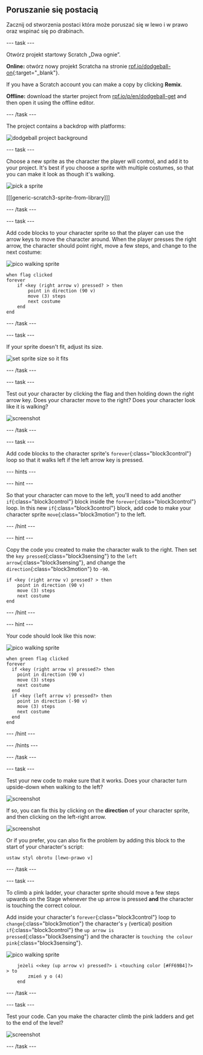 ## Poruszanie się postacią

Zacznij od stworzenia postaci która może poruszać się w lewo i w prawo oraz wspinać się po drabinach.

\--- task \---

Otwórz projekt startowy Scratch „Dwa ognie”.

**Online:** otwórz nowy projekt Scratcha na stronie [rpf.io/dodgeball-on](http://rpf.io/dodgeball-on){:target="_blank"}.

If you have a Scratch account you can make a copy by clicking **Remix**.

**Offline:** download the starter project from [rpf.io/p/en/dodgeball-get](http://rpf.io/p/en/dodgeball-get) and then open it using the offline editor.

\--- /task \---

The project contains a backdrop with platforms:

![dodgeball project background](images/dodge-background.png)

\--- task \---

Choose a new sprite as the character the player will control, and add it to your project. It's best if you choose a sprite with multiple costumes, so that you can make it look as though it's walking.

![pick a sprite](images/dodge-characters.png)

[[[generic-scratch3-sprite-from-library]]]

\--- /task \---

\--- task \---

Add code blocks to your character sprite so that the player can use the arrow keys to move the character around. When the player presses the right arrow, the character should point right, move a few steps, and change to the next costume:

![pico walking sprite](images/pico_walking_sprite.png)

```blocks3
when flag clicked
forever
    if <key (right arrow v) pressed? > then
        point in direction (90 v)
        move (3) steps
        next costume
    end
end
```

\--- /task \---

\--- task \---

If your sprite doesn't fit, adjust its size.

![set sprite size so it fits](images/dodge-sprite-size-annotated.png)

\--- /task \---

\--- task \---

Test out your character by clicking the flag and then holding down the right arrow key. Does your character move to the right? Does your character look like it is walking?

![screenshot](images/dodge-walking.png)

\--- /task \---

\--- task \---

Add code blocks to the character sprite's `forever`{:class="block3control"} loop so that it walks left if the left arrow key is pressed.

\--- hints \---

\--- hint \---

So that your character can move to the left, you'll need to add another `if`{:class="block3control"} block inside the `forever`{:class="block3control"} loop. In this new `if`{:class="block3control"} block, add code to make your character sprite `move`{:class="block3motion"} to the left.

\--- /hint \---

\--- hint \---

Copy the code you created to make the character walk to the right. Then set the `key pressed`{:class="block3sensing"} to the `left arrow`{:class="block3sensing"}, and change the `direction`{:class="block3motion"} to `-90`.

```blocks3
if <key (right arrow v) pressed? > then
    point in direction (90 v)
    move (3) steps
    next costume
end
```

\--- /hint \---

\--- hint \---

Your code should look like this now:

![pico walking sprite](images/pico_walking_sprite.png)

```blocks3
when green flag clicked
forever 
  if <key (right arrow v) pressed?> then 
    point in direction (90 v)
    move (3) steps
    next costume
  end
  if <key (left arrow v) pressed?> then 
    point in direction (-90 v)
    move (3) steps
    next costume
  end
end
```

\--- /hint \---

\--- /hints \---

\--- /task \---

\--- task \---

Test your new code to make sure that it works. Does your character turn upside-down when walking to the left?

![screenshot](images/dodge-upside-down.png)

If so, you can fix this by clicking on the **direction** of your character sprite, and then clicking on the left-right arrow.

![screenshot](images/dodge-left-right-annotated.png)

Or if you prefer, you can also fix the problem by adding this block to the start of your character's script:

```blocks3
ustaw styl obrotu [lewo-prawo v]
```

\--- /task \---

\--- task \---

To climb a pink ladder, your character sprite should move a few steps upwards on the Stage whenever the up arrow is pressed **and** the character is touching the correct colour.

Add inside your character's `forever`{:class="block3control"} loop to `change`{:class="block3motion"} the character's `y` (vertical) position `if`{:class="block3control"} the `up arrow is pressed`{:class="block3sensing"} and the character is `touching the colour pink`{:class="block3sensing"}.

![pico walking sprite](images/pico_walking_sprite.png)

```blocks3
    jeżeli <<key (up arrow v) pressed?> i <touching color [#FF69B4]?> > to
        zmień y o (4)
    end
```

\--- /task \---

\--- task \---

Test your code. Can you make the character climb the pink ladders and get to the end of the level?

![screenshot](images/dodge-test-character.png)

\--- /task \---